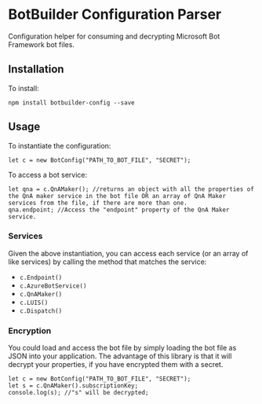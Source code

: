 # BotBuilder Configuration Parser

Configuration helper for consuming and decrypting Microsoft Bot Framework bot files.

## Installation

To install:

    npm install botbuilder-config --save

## Usage

To instantiate the configuration:

    let c = new BotConfig("PATH_TO_BOT_FILE", "SECRET");

To access a bot service:

    let qna = c.QnAMaker(); //returns an object with all the properties of the QnA maker service in the bot file OR an array of QnA Maker services from the file, if there are more than one.
    qna.endpoint; //Access the "endpoint" property of the QnA Maker service.

### Services

Given the above instantiation, you can access each service (or an array of like services) by calling the method that matches the service:

* `c.Endpoint()`
* `c.AzureBotService()`
* `c.QnAMaker()`
* `c.LUIS()`
* `c.Dispatch()`

### Encryption

You could load and access the bot file by simply loading the bot file as JSON into your application. The advantage of this library is that it will decrypt your properties, if you have encrypted them with a secret.

    let c = new BotConfig("PATH_TO_BOT_FILE", "SECRET");
    let s = c.QnAMaker().subscriptionKey;
    console.log(s); //"s" will be decrypted;
